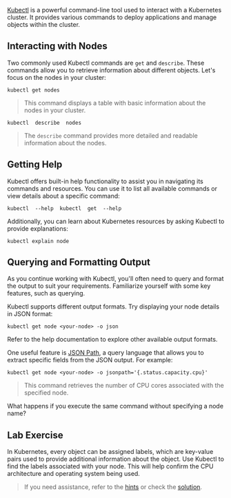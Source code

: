 [Kubectl](https://kubectl.docs.kubernetes.io/references/kubectl/) is a powerful command-line tool used to interact with a Kubernetes cluster. It provides various commands to deploy applications and manage objects within the cluster.

## Interacting with Nodes

Two commonly used Kubectl commands are `get` and `describe`. These commands allow you to retrieve information about different objects. Let's focus on the nodes in your cluster:

```code
kubectl get nodes
```

> This command displays a table with basic information about the nodes in your cluster.

```code
kubectl  describe  nodes
```

> The `describe` command provides more detailed and readable information about the nodes.

## Getting Help

Kubectl offers built-in help functionality to assist you in navigating its commands and resources. You can use it to list all available commands or view details about a specific command:

```code
kubectl  --help  kubectl  get  --help
```

Additionally, you can learn about Kubernetes resources by asking Kubectl to provide explanations:

```code
kubectl explain node
```

## Querying and Formatting Output

As you continue working with Kubectl, you'll often need to query and format the output to suit your requirements. Familiarize yourself with some key features, such as querying.

Kubectl supports different output formats. Try displaying your node details in JSON format:

```code
kubectl get node <your-node> -o json
```

Refer to the help documentation to explore other available output formats.

One useful feature is [JSON Path](https://kubernetes.io/docs/reference/kubectl/jsonpath/), a query language that allows you to extract specific fields from the JSON output. For example:

```code
kubectl get node <your-node> -o jsonpath='{.status.capacity.cpu}'
```

> This command retrieves the number of CPU cores associated with the specified node.

What happens if you execute the same command without specifying a node name?

## Lab Exercise

In Kubernetes, every object can be assigned labels, which are key-value pairs used to provide additional information about the object. Use Kubectl to find the labels associated with your node. This will help confirm the CPU architecture and operating system being used.

> If you need assistance, refer to the [hints](hints.md) or check the [solution](solution.md).
